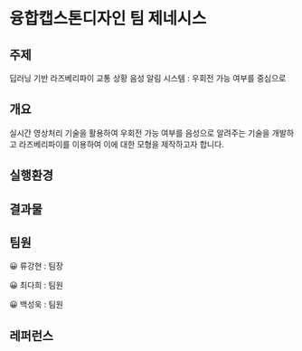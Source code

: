 # 융합캡스톤디자인 팀 제네시스
## 주제

딥러닝 기반 라즈베리파이 교통 상황 음성 알림 시스템 : 우회전 가능 여부를 중심으로

## 개요

실시간 영상처리 기술을 활용하여 우회전 가능 여부를 음성으로 알려주는 기술을 개발하고 라즈베리파이를 이용하여 이에 대한 모형을 제작하고자 합니다.

## 실행환경 

## 결과물

## 팀원

😀 류강현 : 팀장

😀 최다희 : 팀원

😀 백성욱 : 팀원

## 레퍼런스
